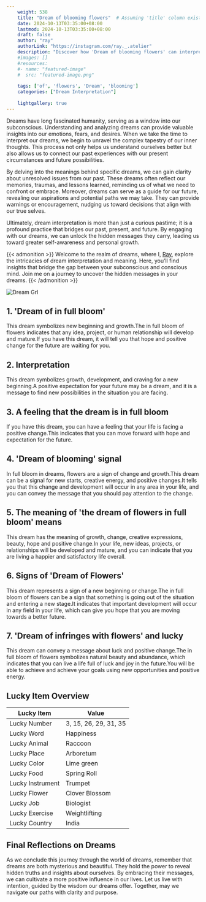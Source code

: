 ```yaml
---
    weight: 538
    title: "Dream of blooming flowers"  # Assuming 'title' column exists
    date: 2024-10-13T03:35:00+08:00
    lastmod: 2024-10-13T03:35:00+08:00
    draft: false
    author: "ray"
    authorLink: "https://instagram.com/ray._.atelier"
    description: "Discover how 'Dream of blooming flowers' can interpret your future and uncover its significant meanings in your life."
    #images: []
    #resources:
    #- name: "featured-image"
    #  src: "featured-image.png"
    
    tags: ['of', 'flowers', 'Dream', 'blooming']
    categories: ["Dream Interpretation"]
    
    lightgallery: true
---
```

    
Dreams have long fascinated humanity, serving as a window into our subconscious. Understanding and analyzing dreams can provide valuable insights into our emotions, fears, and desires. When we take the time to interpret our dreams, we begin to unravel the complex tapestry of our inner thoughts. This process not only helps us understand ourselves better but also allows us to connect our past experiences with our present circumstances and future possibilities.

By delving into the meanings behind specific dreams, we can gain clarity about unresolved issues from our past. These dreams often reflect our memories, traumas, and lessons learned, reminding us of what we need to confront or embrace. Moreover, dreams can serve as a guide for our future, revealing our aspirations and potential paths we may take. They can provide warnings or encouragement, nudging us toward decisions that align with our true selves.

Ultimately, dream interpretation is more than just a curious pastime; it is a profound practice that bridges our past, present, and future. By engaging with our dreams, we can unlock the hidden messages they carry, leading us toward greater self-awareness and personal growth.

{{< admonition >}}
Welcome to the realm of dreams, where I, [Ray](https://instagram.com/ray._.atelier), explore the intricacies of dream interpretation and meaning. Here, you’ll find insights that bridge the gap between your subconscious and conscious mind. Join me on a journey to uncover the hidden messages in your dreams.
{{< /admonition >}}

![Dream Grl](https://cdn.pixabay.com/photo/2017/11/02/03/35/gothic-2910057_1280.jpg "Dream Grl")

## 1. 'Dream of in full bloom'
This dream symbolizes new beginning and growth.The in full bloom of flowers indicates that any idea, project, or human relationship will develop and mature.If you have this dream, it will tell you that hope and positive change for the future are waiting for you.

## 2. Interpretation
This dream symbolizes growth, development, and craving for a new beginning.A positive expectation for your future may be a dream, and it is a message to find new possibilities in the situation you are facing.

## 3. A feeling that the dream is in full bloom
If you have this dream, you can have a feeling that your life is facing a positive change.This indicates that you can move forward with hope and expectation for the future.

## 4. 'Dream of blooming' signal
In full bloom in dreams, flowers are a sign of change and growth.This dream can be a signal for new starts, creative energy, and positive changes.It tells you that this change and development will occur in any area in your life, and you can convey the message that you should pay attention to the change.

## 5. The meaning of 'the dream of flowers in full bloom' means
This dream has the meaning of growth, change, creative expressions, beauty, hope and positive change.In your life, new ideas, projects, or relationships will be developed and mature, and you can indicate that you are living a happier and satisfactory life overall.

## 6. Signs of 'Dream of Flowers'
This dream represents a sign of a new beginning or change.The in full bloom of flowers can be a sign that something is going out of the situation and entering a new stage.It indicates that important development will occur in any field in your life, which can give you hope that you are moving towards a better future.

## 7. 'Dream of infringes with flowers' and lucky
This dream can convey a message about luck and positive change.The in full bloom of flowers symbolizes natural beauty and abundance, which indicates that you can live a life full of luck and joy in the future.You will be able to achieve and achieve your goals using new opportunities and positive energy.

## Lucky Item Overview
| Lucky Item          | Value              |
|---------------|--------------------|
| Lucky Number        | 3, 15, 26, 29, 31, 35  |
| Lucky Word          | Happiness |
| Lucky Animal        | Raccoon |
| Lucky Place         | Arboretum     |
| Lucky Color         | Lime green     |
| Lucky Food          | Spring Roll      |
| Lucky Instrument    | Trumpet |
| Lucky Flower        | Clover Blossom    |
| Lucky Job           | Biologist       |
| Lucky Exercise      | Weightlifting  |
| Lucky Country       | India    |


##  Final Reflections on Dreams

As we conclude this journey through the world of dreams, remember that dreams are both mysterious and beautiful. They hold the power to reveal hidden truths and insights about ourselves. By embracing their messages, we can cultivate a more positive influence in our lives. Let us live with intention, guided by the wisdom our dreams offer. Together, may we navigate our paths with clarity and purpose.
